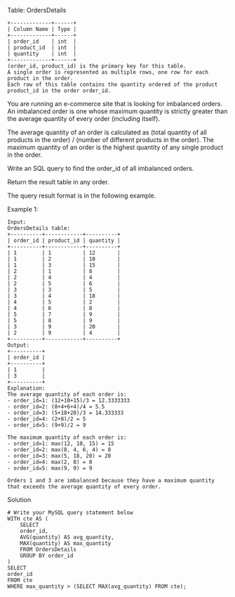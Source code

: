 Table: OrdersDetails
```
+-------------+------+
| Column Name | Type |
+-------------+------+
| order_id    | int  |
| product_id  | int  |
| quantity    | int  |
+-------------+------+
(order_id, product_id) is the primary key for this table.
A single order is represented as multiple rows, one row for each product in the order.
Each row of this table contains the quantity ordered of the product product_id in the order order_id.
```
 

You are running an e-commerce site that is looking for imbalanced orders. An imbalanced order is one whose maximum quantity is strictly greater than the average quantity of every order (including itself).

The average quantity of an order is calculated as (total quantity of all products in the order) / (number of different products in the order). The maximum quantity of an order is the highest quantity of any single product in the order.

Write an SQL query to find the order_id of all imbalanced orders.

Return the result table in any order.

The query result format is in the following example.

 

Example 1:
```
Input: 
OrdersDetails table:
+----------+------------+----------+
| order_id | product_id | quantity |
+----------+------------+----------+
| 1        | 1          | 12       |
| 1        | 2          | 10       |
| 1        | 3          | 15       |
| 2        | 1          | 8        |
| 2        | 4          | 4        |
| 2        | 5          | 6        |
| 3        | 3          | 5        |
| 3        | 4          | 18       |
| 4        | 5          | 2        |
| 4        | 6          | 8        |
| 5        | 7          | 9        |
| 5        | 8          | 9        |
| 3        | 9          | 20       |
| 2        | 9          | 4        |
+----------+------------+----------+
Output: 
+----------+
| order_id |
+----------+
| 1        |
| 3        |
+----------+
Explanation: 
The average quantity of each order is:
- order_id=1: (12+10+15)/3 = 12.3333333
- order_id=2: (8+4+6+4)/4 = 5.5
- order_id=3: (5+18+20)/3 = 14.333333
- order_id=4: (2+8)/2 = 5
- order_id=5: (9+9)/2 = 9

The maximum quantity of each order is:
- order_id=1: max(12, 10, 15) = 15
- order_id=2: max(8, 4, 6, 4) = 8
- order_id=3: max(5, 18, 20) = 20
- order_id=4: max(2, 8) = 8
- order_id=5: max(9, 9) = 9

Orders 1 and 3 are imbalanced because they have a maximum quantity that exceeds the average quantity of every order.

```
Solution
```
# Write your MySQL query statement below
WITH cte AS (
    SELECT
    order_id,
    AVG(quantity) AS avg_quantity,
    MAX(quantity) AS max_quantity
    FROM OrdersDetails
    GROUP BY order_id
)
SELECT
order_id
FROM cte
WHERE max_quantity > (SELECT MAX(avg_quantity) FROM cte);
```